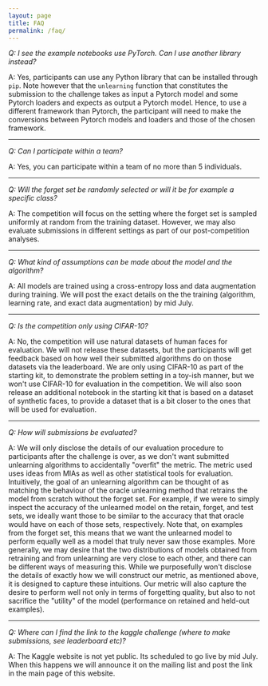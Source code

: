 ```yaml
---
layout: page
title: FAQ
permalink: /faq/
---
```


_Q: I see the example notebooks use PyTorch. Can I use another library instead?_

A: Yes, participants can use any Python library that can be installed through `pip`. Note however that the `unlearning` function that constitutes the submission to the challenge takes as input a Pytorch model and some Pytorch loaders and expects as output a Pytorch model. Hence, to use a different framework than Pytorch, the participant will need to make the conversions between Pytorch models and loaders and those of the chosen framework.

---

_Q: Can I participate within a team?_

A: Yes, you can participate within a team of no more than 5 individuals.

---

_Q: Will the forget set be randomly selected or will it be for example a specific class?_

A: The competition will focus on the setting where the forget set is sampled uniformly at random from the training dataset. However, we may also evaluate submissions in different settings as part of our post-competition analyses.


---

_Q: What kind of assumptions can be made about the model and the algorithm?_

A: All models are trained using a cross-entropy loss and data augmentation during training. We will post the exact details on the the training (algorithm, learning rate, and exact data augmentation) by mid July.

---

_Q: Is the competition only using CIFAR-10?_

A: No, the competition will use natural datasets of human faces for evaluation. We will not release these datasets, but the participants will get feedback based on how well their submitted algorithms do on those datasets via the leaderboard. We are only using CIFAR-10 as part of the starting kit, to demonstrate the problem setting in a toy-ish manner, but we won't use CIFAR-10 for evaluation in the competition. We will also soon release an additional notebook in the starting kit that is based on a dataset of synthetic faces, to provide a dataset that is a bit closer to the ones that will be used for evaluation.

---

_Q: How will submissions be evaluated?_

A: We will only disclose the details of our evaluation procedure to participants after the challenge is over, as we don't want submitted unlearning algorithms to accidentally "overfit" the metric. The metric used uses ideas from MIAs as well as other statistical tools for evaluation. Intuitively, the goal of an unlearning algorithm can be thought of as matching the behaviour of the oracle unlearning method that retrains the model from scratch without the forget set. For example, if we were to simply inspect the accuracy of the unlearned model on the retain, forget, and test sets, we ideally want those to be similar to the accuracy that that oracle would have on each of those sets, respectively. Note that, on examples from the forget set, this means that we want the unlearned model to perform equally well as a model that truly never saw those examples. More generally, we may desire that the two distributions of models obtained from retraining and from unlearning are very close to each other, and there can be different ways of measuring this. While we purposefully won't disclose the details of exactly how we will construct our metric, as mentioned above, it is designed to capture these intuitions. Our metric will also capture the desire to perform well not only in terms of forgetting quality, but also to not sacrifice the "utility" of the model (performance on retained and held-out examples).


---

_Q: Where can I find the link to the kaggle challenge (where to make submissions, see leaderboard etc)?_

A: The Kaggle website is not yet public. Its scheduled to go live by mid July. When this happens we will announce it on the mailing list and post the link in the main page of this website.

